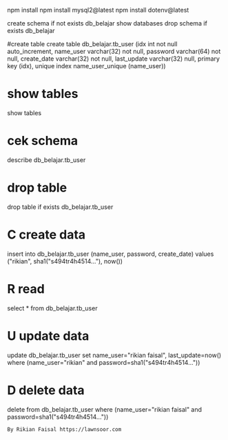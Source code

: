 npm install
npm install mysql2@latest
npm install dotenv@latest

create schema if not exists db_belajar
show databases
drop schema if exists db_belajar

#create table
create table db_belajar.tb_user (idx int not null auto_increment, name_user varchar(32) not null, password varchar(64) not null, create_date varchar(32) not null, last_update varchar(32) null, primary key (idx), unique index name_user_unique (name_user))

# show tables

show tables

# cek schema

describe db_belajar.tb_user

# drop table

drop table if exists db_belajar.tb_user

# C create data

insert into db_belajar.tb_user (name_user, password, create_date) values ("rikian", sha1("s494tr4h4514..."), now())

# R read

select \* from db_belajar.tb_user

# U update data

update db_belajar.tb_user set name_user="rikian faisal", last_update=now() where (name_user="rikian" and password=sha1("s494tr4h4514..."))

# D delete data

delete from db_belajar.tb_user where (name_user="rikian faisal" and password=sha1("s494tr4h4514..."))

`By Rikian Faisal https://lawnsoor.com`
